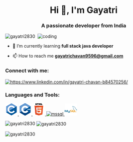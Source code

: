 <h1 align="center">Hi 👋, I'm Gayatri</h1>
<h3 align="center">A passionate developer from India</h3>
<img align="right" alt="coding" width="400" src="https://i.gifer.com/JXA0.gif">


<p align="left"> <img src="https://komarev.com/ghpvc/?username=gayatri2830&label=Profile%20views&color=0e75b6&style=flat" alt="gayatri2830" /> </p>

- 🌱 I’m currently learning **full stack java developer**

- 📫 How to reach me **gayatrichavan9596@gmail.com**

<h3 align="left">Connect with me:</h3>
<p align="left">
<a href="https://linkedin.com/in/https://www.linkedin.com/in/gayatri-chavan-b84570256/" target="blank"><img align="center" src="https://raw.githubusercontent.com/rahuldkjain/github-profile-readme-generator/master/src/images/icons/Social/linked-in-alt.svg" alt="https://www.linkedin.com/in/gayatri-chavan-b84570256/" height="30" width="40" /></a>
</p>

<h3 align="left">Languages and Tools:</h3>
<p align="left"> <a href="https://www.cprogramming.com/" target="_blank" rel="noreferrer"> <img src="https://raw.githubusercontent.com/devicons/devicon/master/icons/c/c-original.svg" alt="c" width="40" height="40"/> </a> <a href="https://www.w3schools.com/cpp/" target="_blank" rel="noreferrer"> <img src="https://raw.githubusercontent.com/devicons/devicon/master/icons/cplusplus/cplusplus-original.svg" alt="cplusplus" width="40" height="40"/> </a> <a href="https://www.w3.org/html/" target="_blank" rel="noreferrer"> <img src="https://raw.githubusercontent.com/devicons/devicon/master/icons/html5/html5-original-wordmark.svg" alt="html5" width="40" height="40"/> </a> <a href="https://www.microsoft.com/en-us/sql-server" target="_blank" rel="noreferrer"> <img src="https://www.svgrepo.com/show/303229/microsoft-sql-server-logo.svg" alt="mssql" width="40" height="40"/> </a> <a href="https://www.mysql.com/" target="_blank" rel="noreferrer"> <img src="https://raw.githubusercontent.com/devicons/devicon/master/icons/mysql/mysql-original-wordmark.svg" alt="mysql" width="40" height="40"/> </a> </p>

<p><img align="left" src="https://github-readme-stats.vercel.app/api/top-langs?username=gayatri2830&show_icons=true&locale=en&layout=compact" alt="gayatri2830" /></p>

<p>&nbsp;<img align="center" src="https://github-readme-stats.vercel.app/api?username=gayatri2830&show_icons=true&locale=en" alt="gayatri2830" /></p>

<p><img align="center" src="https://github-readme-streak-stats.herokuapp.com/?user=gayatri2830&" alt="gayatri2830" /></p>

<!--
**Gayatri2830/Gayatri2830** is a ✨ _special_ ✨ repository because its `README.md` (this file) appears on your GitHub profile.

Here are some ideas to get you started:

- 🔭 I’m currently working on ...
- 🌱 I’m currently learning ...
- 👯 I’m looking to collaborate on ...
- 🤔 I’m looking for help with ...
- 💬 Ask me about ...
- 📫 How to reach me: ...
- 😄 Pronouns: ...
- ⚡ Fun fact: ...
-->
